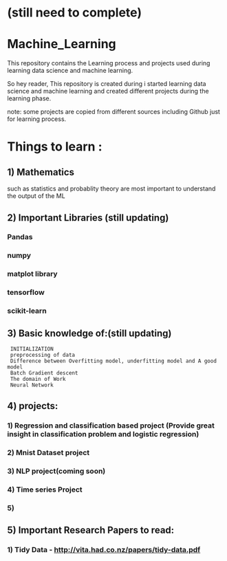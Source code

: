 # (still need to complete)

# Machine_Learning
This repository contains the Learning process and projects used during learning data science
and machine learning.

So hey reader, This repository is created during i started learning data science and
machine learning and created different projects during the learning phase.

note: some projects are copied from different sources including Github just for learning process.

# Things to learn :

## 1) Mathematics 
such as statistics and probablity theory are most important to understand the output of the ML 

## 2) Important Libraries (still updating)
### Pandas
### numpy 
### matplot library
### tensorflow
### scikit-learn


## 3) Basic knowledge of:(still updating)
     INITIALIZATION
     preprocessing of data
     Difference between Overfitting model, underfitting model and A good model
     Batch Gradient descent
     The domain of Work
     Neural Network
     
 ## 4) projects:

   ### 1) Regression and classification based project (Provide great insight in classification problem and logistic regression)
   ### 2) Mnist Dataset project
   ### 3) NLP project(coming soon)
   ### 4) Time series Project
   ### 5)
  
  
## 5) Important Research Papers to read:
   ### 1) Tidy Data - http://vita.had.co.nz/papers/tidy-data.pdf

  
     
     
      
